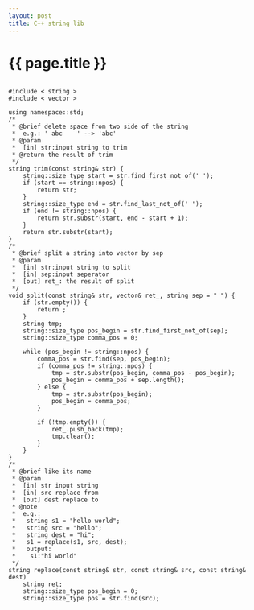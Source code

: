 ```yaml
---
layout: post
title: C++ string lib
---
```


{{ page.title }}
================
<pre>
<code>
#include < string >
#include < vector >

using namespace::std;
/*
 * @brief delete space from two side of the string
 *  e.g.: ' abc    ' --> 'abc'
 * @param
 *  [in] str:input string to trim
 * @return the result of trim
 */
string trim(const string& str) {
    string::size_type start = str.find_first_not_of(' ');
    if (start == string::npos) {
        return str;
    }
    string::size_type end = str.find_last_not_of(' ');
    if (end != string::npos) {
        return str.substr(start, end - start + 1);
    }
    return str.substr(start);
}
/*
 * @brief split a string into vector by sep
 * @param 
 *  [in] str:input string to split
 *  [in] sep:input seperator 
 *  [out] ret_: the result of split
 */
void split(const string& str, vector<string>& ret_, string sep = " ") {
    if (str.empty()) {
        return ;
    }
    string tmp;
    string::size_type pos_begin = str.find_first_not_of(sep);
    string::size_type comma_pos = 0;

    while (pos_begin != string::npos) {
        comma_pos = str.find(sep, pos_begin);
        if (comma_pos != string::npos) {
            tmp = str.substr(pos_begin, comma_pos - pos_begin);
            pos_begin = comma_pos + sep.length();
        } else {
            tmp = str.substr(pos_begin);
            pos_begin = comma_pos;
        }

        if (!tmp.empty()) {
            ret_.push_back(tmp);
            tmp.clear();
        }
    }
}
/*
 * @brief like its name
 * @param
 *  [in] str input string
 *  [in] src replace from
 *  [out] dest replace to
 * @note
 *  e.g.: 
 *   string s1 = "hello world";
 *   string src = "hello";
 *   string dest = "hi";
 *   s1 = replace(s1, src, dest);
 *   output:
 *    s1:"hi world"
 */
string replace(const string& str, const string& src, const string& dest) 
    string ret;
    string::size_type pos_begin = 0;
    string::size_type pos = str.find(src);
</code>
</pre>
